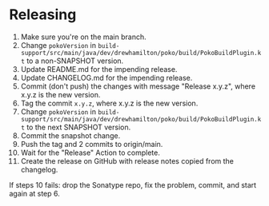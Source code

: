 # Releasing

 1. Make sure you're on the main branch.
 2. Change `pokoVersion` in `build-support/src/main/java/dev/drewhamilton/poko/build/PokoBuildPlugin.kt` to a non-SNAPSHOT version.
 3. Update README.md for the impending release.
 4. Update CHANGELOG.md for the impending release.
 5. Commit (don't push) the changes with message "Release x.y.z", where x.y.z is the new version.
 6. Tag the commit `x.y.z`, where x.y.z is the new version.
 7. Change `pokoVersion` in `build-support/src/main/java/dev/drewhamilton/poko/build/PokoBuildPlugin.kt` to the next SNAPSHOT version.
 8. Commit the snapshot change.
 9. Push the tag and 2 commits to origin/main.
10. Wait for the "Release" Action to complete.
11. Create the release on GitHub with release notes copied from the changelog.

If steps 10 fails: drop the Sonatype repo, fix the problem, commit, and start again at step 6.

